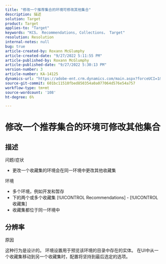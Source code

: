 ```yaml
---
title: "修改一个推荐集合的环境可修改其他集合"
description: 描述
solution: Target
product: Target
applies-to: "Target"
keywords: "KCS， Recommendations, Collections， Target"
resolution: Resolution
internal-notes: null
bug: true
article-created-by: Roxann McGlumphy
article-created-date: "9/27/2022 5:11:55 PM"
article-published-by: Roxann McGlumphy
article-published-date: "9/27/2022 5:30:13 PM"
version-number: 3
article-number: KA-14125
dynamics-url: "https://adobe-ent.crm.dynamics.com/main.aspx?forceUCI=1&pagetype=entityrecord&etn=knowledgearticle&id=0196a277-873e-ed11-9db1-00224808613b"
source-git-commit: 601bc11510fbed850354a0a077064d576e54a757
workflow-type: tm+mt
source-wordcount: '108'
ht-degree: 6%

---
```


# 修改一个推荐集合的环境可修改其他集合

## 描述

问题/症状<br>
- 更改一个收藏集的环境会在同一环境中更改其他收藏集



环境
- 多个环境，例如开发和暂存
- 下的两个或多个收藏集 [!UICONTROL Recommendations] - [!UICONTROL 收藏集]
- 收藏集都位于同一环境中



## 分辨率


原因

这种行为是设计的。 环境设置用于预览该环境的目录中存在的实体。 在UI中从一个收藏集移动到另一个收藏集时，配置将坚持到最后选定的选项。

